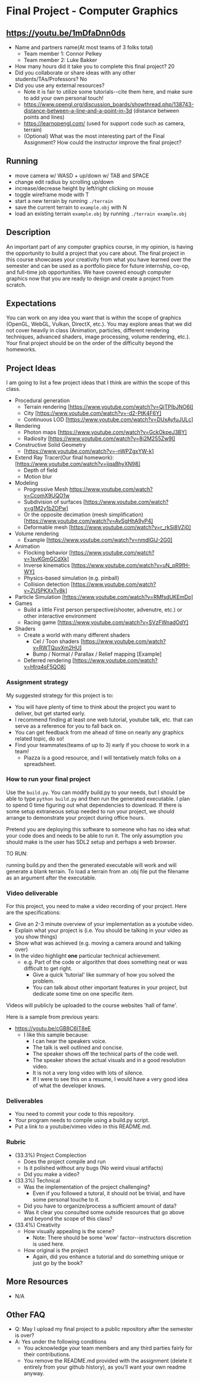 # Final Project - Computer Graphics

## https://youtu.be/1mDfaDnn0ds

* Name and partners name(At most teams of 3 folks total)
  * Team member 1: Connor Pelkey
  * Team member 2: Luke Bakker
* How many hours did it take you to complete this final project? 20
* Did you collaborate or share ideas with any other students/TAs/Professors? No
* Did you use any external resources? 
  * Note it is fair to utilize some tutorials--cite them here, and make sure to add your own personal touch!
  - https://www.opengl.org/discussion_boards/showthread.php/138743-distance-between-a-line-and-a-point-in-3d (distance between points and lines)
  - https://learnopengl.com/ (used for support code such as camera, terrain)
  * (Optional) What was the most interesting part of the Final Assignment? How could the instructor improve the final project?
 


## Running
- move camera w/ WASD + up/down w/ TAB and SPACE
- change edit radius by scrolling up/down
- increase/decrease height by left/right clicking on mouse
- toggle wireframe mode with T
- start a new terrain by running `./terrain`
- save the current terrain to `example.obj` with N
- load an existing terrain `example.obj` by running `./terrain example.obj`


## Description

An important part of any computer graphics course, in my opinion, is having the opportunity to build a project that you care about. The final project in this course showcases your creativity from what you have learned over the semester and can be used as a portfolio piece for future internship, co-op, and full-time job opportunities.  We have covered enough computer graphics now that you are ready to design and create a project from scratch.
  
## Expectations

You can work on any idea you want that is within the scope of graphics (OpenGL, WebGL, Vulkan, DirectX, etc.). You may explore areas that we did not cover heavily in class (Animation, particles, different rendering techniques, advanced shaders, image processing, volume rendering, etc.).  Your final project should be on the order of the difficulty beyond the homeworks.  
## Project Ideas

I am going to list a few project ideas that I think are within the scope of this class.

* Procedural generation
  * Terrain rendering [https://www.youtube.com/watch?v=QjTPIbJNO6I]
  * City [https://www.youtube.com/watch?v=-d2-PtK4F6Y]
  * Continuous LOD [https://www.youtube.com/watch?v=DUxAyfuJULc]
* Rendering 
  * Photon maps [https://www.youtube.com/watch?v=GckOkpeJ3BY]
  * Radiosity [https://www.youtube.com/watch?v=8i2M255Zw9I]
* Constructive Solid Geometry
  * [https://www.youtube.com/watch?v=-nWPZgxYW-k]
* Extend Ray Tracer(Our final homework): [https://www.youtube.com/watch?v=ijqaBhyXN98]
  * Depth of field
  * Motion blur
* Modeling
  * Progressive Mesh https://www.youtube.com/watch?v=CcomX9UQO1w
  * Subdivision of surfaces [https://www.youtube.com/watch?v=g1M2y1bZOPw]
  * Or the opposite decimation (mesh simplification) [https://www.youtube.com/watch?v=AvSgHhA9yP4]
  * Deformable mesh [https://www.youtube.com/watch?v=r_rkSi8VZj0]
* Volume rendering
  * Example [https://www.youtube.com/watch?v=nmdlGlJ-2G0]
* Animation
  * Flocking behavior [https://www.youtube.com/watch?v=1svKGmGCdXk]
  * Inverse kinematics [https://www.youtube.com/watch?v=uN_pR9fH-WY]
  * Physics-based simulation (e.g. pinball)
  * Collision detection [https://www.youtube.com/watch?v=ZU5PKXxTv8k]
* Particle Simulation [https://www.youtube.com/watch?v=RMfsdUKEmDo]
* Games
  * Build a little First person perspective(shooter, advenutre, etc.) or other interactive environment
  * Racing game [https://www.youtube.com/watch?v=SVzFWnadOdY]
* Shaders
  * Create a world with many different shaders
    * Cel / Toon shaders [https://www.youtube.com/watch?v=RWTQuvXm2HU]
    * Bump / Normal / Parallax / Relief mapping [Example]
  * Deferred rendering [https://www.youtube.com/watch?v=HIrq4sF5QO8]

### Assignment strategy

My suggested strategy for this project is to:

* You will have plenty of time to think about the project you want to deliver, but get started early.
* I recommend finding at least one web tutorial, youtube talk, etc. that can serve as a reference for you to fall back on.
* You can get feedback from me ahead of time on nearly any graphics related topic, do so!
* Find your teammates(teams of up to 3) early if you choose to work in a team!
  * Piazza is a good resource, and I will tentatively match folks on a spreadsheet.
  
### How to run your final project

Use the `build.py`. You can modify build.py to your needs, but I should be able to type `python build.py` and then run the generated executable. I plan to spend 0 time figuring out what dependencies to download. If there is some setup extraneous setup needed to run your project, we should arrange to demonstrate your project during office hours.

Pretend you are deploying this software to someone who has no idea what your code does and needs to be able to run it. The only assumption you should make is the user has SDL2 setup and perhaps a web browser.

TO RUN:

running build.py and then the generated executable will work and will generate a blank terrain. To load a terrain from an .obj file put the filename as an argument after the executable.

### Video deliverable

For this project, you need to make a video recording of your project. Here are the specifications:

- Give an 2-3 minute overview of your implementation as a youtube video.
- Explain what your project is (i.e. You should be talking in your video as you show things)
- Show what was achieved (e.g. moving a camera around and talking over) 
- In the video highlight **one** particular technical achievement.
  - e.g. Part of the code or algorithm that does something neat or was difficult to get right.
    - Give a quick 'tutorial' like summary of how you solved the problem.
    - You can talk about other important features in your project, but dedicate some time on one specific item.
    
Videos will publicly be uploaded to the course websites 'hall of fame'.

Here is a sample from previous years:

- https://youtu.be/cGB8C6IT8eE
  - I like this sample because:
    - I can hear the speakers voice.
    - The talk is well outlined and concise.
    - The speaker shows off the technical parts of the code well.
    - The speaker shows the actual visuals and in a good resolution video.
    - It is not a very long video with lots of silence.
    - If I were to see this on a resume, I would have a very good idea of what the developer knows.

### Deliverables

* You need to commit your code to this repository.
* Your program needs to compile using a build.py script.
* Put a link to a youtube/vimeo video in this README.md.

### Rubric

* (33.3%) Project Complection
  * Does the project compile and run
  * Is it polished without any bugs (No weird visual artifacts)
  * Did you make a video?
* (33.3%) Technical
  * Was the implementation of the project challenging?
    * Even if you followed a tutoral, it should not be trivial, and have some personal touche to it.
  * Did you have to organize/process a sufficient amount of data?
  * Was it clear you consulted some outside resources that go above and beyond the scope of this class?
* (33.4%) Creativity
  * How visually appealing is the scene?
    * Note: There should be some 'wow' factor--instructors discretion is used here.
  * How original is the project
    * Again, did you enhance a tutorial and do something unique or just go by the book?
    
## More Resources

* N/A

## Other FAQ

- Q: May I upload my final project to a public repository after the semester is over?
- A: Yes under the following conditions
  - You acknowledge your team members and any third parties fairly for their contributions.
  - You remove the README.md provided with the assignment (delete it entirely from your github history), as you'll want your own readme anyway.
